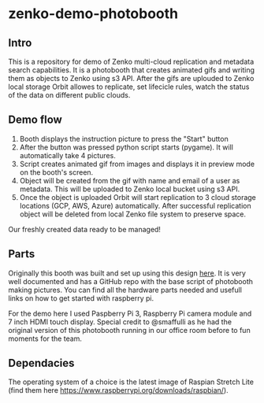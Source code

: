 # zenko-demo-photobooth
 
## Intro
This is a repository for demo of Zenko multi-cloud replication and metadata search capabilities. 
It is a photobooth that creates animated gifs and writing them as objects to Zenko using s3 API. After the gifs are uplouded to Zenko local storage Orbit allowes to replicate, set lifecicle rules, watch the status of the data on different public clouds.

## Demo flow

1. Booth displays the instruction picture to press the "Start" button
2. After the button was pressed python script starts (pygame). It will automatically take 4 pictures.
3. Script creates animated gif from images and displays it in preview mode on the booth's screen.
4. Object will be created from the gif with name and email of a user as metadata. This will be uploaded to Zenko local bucket using s3 API.
5. Once the object is uploaded Orbit will start replication to 3 cloud storage locations (GCP, AWS, Azure) automatically.
After successful replication object will be deleted from local Zenko file system to preserve space.

Our freshly created data ready to be managed!

## Parts
Originally this booth was built and set up using this design [here](https://www.drumminhands.com/2018/06/15/raspberry-pi-photo-booth/). It is very well documented and has a GitHub repo with the base script of photobooth making pictures. You can find all the hardware parts needed and usefull links on how to get started with raspberry pi.

For the demo here I used Paspberry Pi 3, Raspberry Pi camera module and 7 inch HDMI touch display. Special credit to @smaffulli as he had the original version of this photobooth running in our office room before to fun moments for the team.

## Dependacies 
The operating system of a choice is the latest image of Raspian Stretch Lite (find them here https://www.raspberrypi.org/downloads/raspbian/). 
